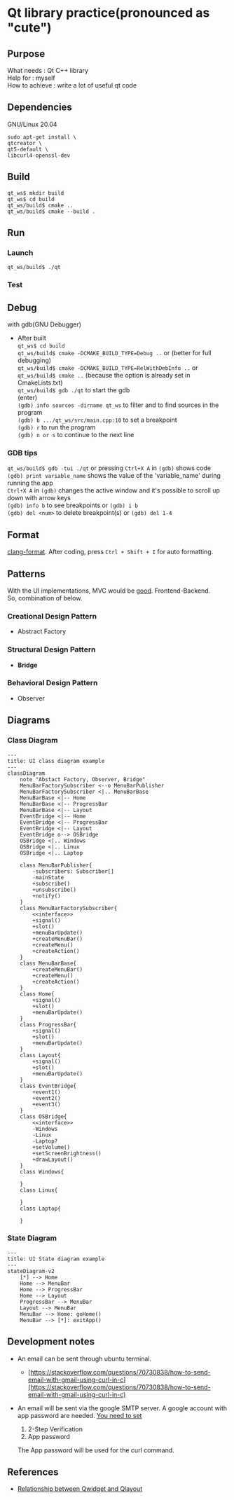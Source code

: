 # Qt library practice(pronounced as "cute")
## Purpose
What needs : Qt C++ library  
Help for : myself  
How to achieve : write a lot of useful qt code
## Dependencies
GNU/Linux 20.04
```
sudo apt-get install \
qtcreator \
qt5-default \
libcurl4-openssl-dev
```
## Build
```
qt_ws$ mkdir build
qt_ws$ cd build
qt_ws/build$ cmake ..
qt_ws/build$ cmake --build .
```
## Run
### Launch
```
qt_ws/build$ ./qt
```
### Test

## Debug
with gdb(GNU Debugger)  
- After built  
`qt_ws$ cd build`  
`qt_ws/build$ cmake -DCMAKE_BUILD_TYPE=Debug ..` or (better for full debugging)  
`qt_ws/build$ cmake -DCMAKE_BUILD_TYPE=RelWithDebInfo ..` or  
`qt_ws/build$ cmake ..` (because the option is already set in CmakeLists.txt)  
`qt_ws/build$ gdb ./qt` to start the gdb  
(enter)  
`(gdb) info sources -dirname qt_ws` to filter and to find sources in the program  
`(gdb) b .../qt_ws/src/main.cpp:10` to set a breakpoint  
`(gdb) r` to run the program  
`(gdb) n or s` to continue to the next line  

### GDB tips
`qt_ws/build$ gdb -tui ./qt` or pressing `Ctrl+X A` in `(gdb)` shows code  
`(gdb) print variable_name` shows the value of the 'variable_name' during running the app  
`Ctrl+X A` in `(gdb)` changes the active window and it's possible to scroll up down with arrow keys  
`(gdb) info b` to see breakpoints or `(gdb) i b`  
`(gdb) del <num>` to delete breakpoint(s) or `(gdb) del 1-4`  

## Format
[clang-format](.clang-format). After coding, press `Ctrl + Shift + I` for auto formatting.  
## Patterns
With the UI implementations, MVC would be [good](https://stackoverflow.com/questions/9419147/which-software-design-patterns-do-common-gui-frameworks-exhibit). Frontend-Backend.  
So, combination of below.  
### Creational Design Pattern
- Abstract Factory
### Structural Design Pattern
- **Bridge**
### Behavioral Design Pattern
- Observer
## Diagrams
### Class Diagram
```mermaid
---
title: UI class diagram example
---
classDiagram
    note "Abstact Factory, Observer, Bridge"
    MenuBarFactorySubscriber <--o MenuBarPublisher
    MenuBarFactorySubscriber <|.. MenuBarBase
    MenuBarBase <|-- Home
    MenuBarBase <|-- ProgressBar
    MenuBarBase <|-- Layout
    EventBridge <|-- Home
    EventBridge <|-- ProgressBar
    EventBridge <|-- Layout
    EventBridge o--> OSBridge
    OSBridge <|.. Windows
    OSBridge <|.. Linux
    OSBridge <|.. Laptop

    class MenuBarPublisher{
        -subscribers: Subscriber[]
        -mainState
        +subscribe()
        +unsubscribe()
        +notify()
    }
    class MenuBarFactorySubscriber{
        <<interface>>
        +signal()
        +slot()
        +menuBarUpdate()
        +createMenuBar()
        +createMenu()
        +createAction()
    }
    class MenuBarBase{
        +createMenuBar()
        +createMenu()
        +createAction()
    }
    class Home{
        +signal()
        +slot()
        +menuBarUpdate()
    }
    class ProgressBar{
        +signal()
        +slot()
        +menuBarUpdate()
    }
    class Layout{
        +signal()
        +slot()
        +menuBarUpdate()
    }
    class EventBridge{
        +event1()
        +event2()
        +event3()
    }
    class OSBridge{
        <<interface>>
        -Windows
        -Linux
        -Laptop?
        +setVolume()
        +setScreenBrightness()
        +drawLayout()
    }
    class Windows{

    }
    class Linux{

    }
    class Laptop{

    }
```
### State Diagram
```mermaid
---
title: UI State diagram example
---
stateDiagram-v2
    [*] --> Home
    Home --> MenuBar
    Home --> ProgressBar
    Home --> Layout
    ProgressBar --> MenuBar
    Layout --> MenuBar
    MenuBar --> Home: goHome()
    MenuBar --> [*]: exitApp()
```
## Development notes
- An email can be sent through ubuntu terminal.
  - [https://stackoverflow.com/questions/70730838/how-to-send-email-with-gmail-using-curl-in-c](https://stackoverflow.com/questions/70730838/how-to-send-email-with-gmail-using-curl-in-c)
- An email will be sent via the google SMTP server. A google account with app password are needed. [You need to set](https://support.google.com/mail/answer/185833?hl=en)
  1. 2-Step Verification 
  2. App password
   
  The App password will be used for the curl command.

## References
- [Relationship between Qwidget and Qlayout](https://stackoverflow.com/questions/24262564/convert-between-qlayout-and-qwidget)